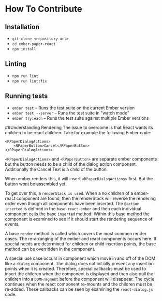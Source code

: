 # How To Contribute

## Installation

* `git clone <repository-url>`
* `cd ember-paper-react`
* `npm install`

## Linting

* `npm run lint`
* `npm run lint:fix`

## Running tests

* `ember test` – Runs the test suite on the current Ember version
* `ember test --server` – Runs the test suite in "watch mode"
* `ember try:each` – Runs the test suite against multiple Ember versions


##Understanding Rendering
The issue to overcome is that React wants its children to be react children.
Take for example the following Ember code:
```angular2html
<RPaperDialogActions>
    <RPaperButton>Cancel</RPaperButton>
</RPaperDialogActions>
```
```<RPaperDialogActions>``` and ```<RPaperButton>``` are separate ember components but the button needs to be a child of the dialog action component.  Additionally the Cancel Text is a child of the button.

When ember renders this, it will insert ```<RPaperDialogActions>``` first. But the button wont be assembled yet.

To get over this, a ```renderStack is used```.  When a no children of a ember-react component are found, then the renderStack will reverse the rendering order even though all components have been inserted.
The ```@action inserted``` is defined in the ```base-react-ember``` and then each individual component calls the base ```inserted``` method.  Within this base method the component is examined to see if it should start the rendering sequence of events.

A base ```render``` method is called which covers the most common render cases.  The re-arranging of the ember and react components occurs here.  If special needs are determined for children or child insertion points, the base method can be overridden in the component.

A special use case occurs in component which move in and off of the DOM like a ```dialog``` component.  The dialog does not initially present any insertion points when it is created.  Therefore, special callbacks must be used to insert the children when the component is displayed and then also pull the children into a ```DOMFragment``` before the component will disappear.  The cycle continues when the react component re-mounts and the children must be re-added.
These callbacks can be seen by examining the ```react-dialog.js``` code.
